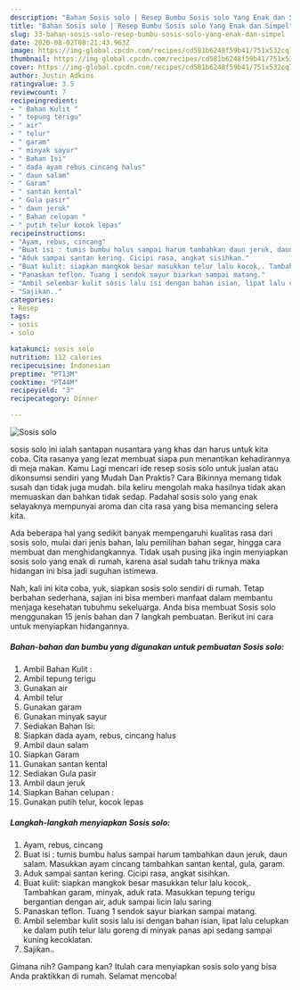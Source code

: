 ```yaml
---
description: "Bahan Sosis solo | Resep Bumbu Sosis solo Yang Enak dan Simpel"
title: "Bahan Sosis solo | Resep Bumbu Sosis solo Yang Enak dan Simpel"
slug: 33-bahan-sosis-solo-resep-bumbu-sosis-solo-yang-enak-dan-simpel
date: 2020-08-02T08:21:43.963Z
image: https://img-global.cpcdn.com/recipes/cd581b6248f59b41/751x532cq70/sosis-solo-foto-resep-utama.jpg
thumbnail: https://img-global.cpcdn.com/recipes/cd581b6248f59b41/751x532cq70/sosis-solo-foto-resep-utama.jpg
cover: https://img-global.cpcdn.com/recipes/cd581b6248f59b41/751x532cq70/sosis-solo-foto-resep-utama.jpg
author: Justin Adkins
ratingvalue: 3.5
reviewcount: 7
recipeingredient:
- " Bahan Kulit "
- " tepung terigu"
- " air"
- " telur"
- " garam"
- " minyak sayur"
- " Bahan Isi"
- " dada ayam rebus cincang halus"
- " daun salam"
- " Garam"
- " santan kental"
- " Gula pasir"
- " daun jeruk"
- " Bahan celupan "
- " putih telur kocok lepas"
recipeinstructions:
- "Ayam, rebus, cincang"
- "Buat isi : tumis bumbu halus sampai harum tambahkan daun jeruk, daun salam. Masukkan ayam cincang tambahkan santan kental, gula, garam."
- "Aduk sampai santan kering. Cicipi rasa, angkat sisihkan."
- "Buat kulit: siapkan mangkok besar masukkan telur lalu kocok,. Tambahkan garam, minyak, aduk rata. Masukkan tepung terigu bergantian dengan air, aduk sampai licin lalu saring"
- "Panaskan teflon. Tuang 1 sendok sayur biarkan sampai matang."
- "Ambil selembar kulit sosis lalu isi dengan bahan isian, lipat lalu celupkan ke dalam putih telur lalu goreng di minyak panas api sedang sampai kuning kecoklatan."
- "Sajikan.."
categories:
- Resep
tags:
- sosis
- solo

katakunci: sosis solo 
nutrition: 112 calories
recipecuisine: Indonesian
preptime: "PT13M"
cooktime: "PT44M"
recipeyield: "3"
recipecategory: Dinner

---
```



![Sosis solo](https://img-global.cpcdn.com/recipes/cd581b6248f59b41/751x532cq70/sosis-solo-foto-resep-utama.jpg)


sosis solo ini ialah santapan nusantara yang khas dan harus untuk kita coba. Cita rasanya yang lezat membuat siapa pun menantikan kehadirannya di meja makan.
Kamu Lagi mencari ide resep sosis solo untuk jualan atau dikonsumsi sendiri yang Mudah Dan Praktis? Cara Bikinnya memang tidak susah dan tidak juga mudah. bila keliru mengolah maka hasilnya tidak akan memuaskan dan bahkan tidak sedap. Padahal sosis solo yang enak selayaknya mempunyai aroma dan cita rasa yang bisa memancing selera kita.

Ada beberapa hal yang sedikit banyak mempengaruhi kualitas rasa dari sosis solo, mulai dari jenis bahan, lalu pemilihan bahan segar, hingga cara membuat dan menghidangkannya. Tidak usah pusing jika ingin menyiapkan sosis solo yang enak di rumah, karena asal sudah tahu triknya maka hidangan ini bisa jadi suguhan istimewa.




Nah, kali ini kita coba, yuk, siapkan sosis solo sendiri di rumah. Tetap berbahan sederhana, sajian ini bisa memberi manfaat dalam membantu menjaga kesehatan tubuhmu sekeluarga. Anda bisa membuat Sosis solo menggunakan 15 jenis bahan dan 7 langkah pembuatan. Berikut ini cara untuk menyiapkan hidangannya.

<!--inarticleads1-->

##### Bahan-bahan dan bumbu yang digunakan untuk pembuatan Sosis solo:

1. Ambil  Bahan Kulit :
1. Ambil  tepung terigu
1. Gunakan  air
1. Ambil  telur
1. Gunakan  garam
1. Gunakan  minyak sayur
1. Sediakan  Bahan Isi:
1. Siapkan  dada ayam, rebus, cincang halus
1. Ambil  daun salam
1. Siapkan  Garam
1. Gunakan  santan kental
1. Sediakan  Gula pasir
1. Ambil  daun jeruk
1. Siapkan  Bahan celupan :
1. Gunakan  putih telur, kocok lepas




<!--inarticleads2-->

##### Langkah-langkah menyiapkan Sosis solo:

1. Ayam, rebus, cincang
1. Buat isi : tumis bumbu halus sampai harum tambahkan daun jeruk, daun salam. Masukkan ayam cincang tambahkan santan kental, gula, garam.
1. Aduk sampai santan kering. Cicipi rasa, angkat sisihkan.
1. Buat kulit: siapkan mangkok besar masukkan telur lalu kocok,. Tambahkan garam, minyak, aduk rata. Masukkan tepung terigu bergantian dengan air, aduk sampai licin lalu saring
1. Panaskan teflon. Tuang 1 sendok sayur biarkan sampai matang.
1. Ambil selembar kulit sosis lalu isi dengan bahan isian, lipat lalu celupkan ke dalam putih telur lalu goreng di minyak panas api sedang sampai kuning kecoklatan.
1. Sajikan..




Gimana nih? Gampang kan? Itulah cara menyiapkan sosis solo yang bisa Anda praktikkan di rumah. Selamat mencoba!
